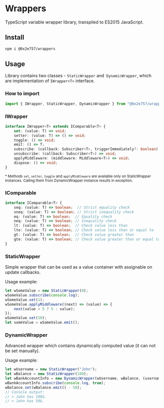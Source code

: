# Wrappers

TypeScript variable wrapper library, transpiled to ES2015 JavaScript.

## Install

```bash
npm i @0x2e757/wrappers
```

## Usage

Library contains two classes - `StaticWrapper` and` DynamicWrapper`, which are implementation of `IWrapper<T>` interface.

### How to import

```typescript
import { IWrapper, StaticWrapper, DynamicWrapper } from "@0x2e757/wrappers";
```

### IWrapper

```typescript
interface IWrapper<T> extends IComparable<T> {
    set: (value: T) => void;
    setter: (value: T) => () => void;
    toggle: () => void;
    emit: () => T;
    subscribe: (callback: Subscriber<T>, triggerImmediately?: boolean) => void;
    unsubscribe: (callback: Subscriber<T>) => void;
    applyMiddleware: (middleware: Middleware<T>) => void;
    dispose: () => void;
}
```

<sub>\* Methods `set`, `setter`, `toggle` and `applyMiddleware` are available only on StaticWrapper instances. Calling them from DynamicWrapper instance results in exception.</sub>

### IComparable

```typescript
interface IComparable<T> {
    seq: (value: T) => boolean;  // Strict equality check
    sneq: (value: T) => boolean; // Strict inequality check
    eq: (value: T) => boolean;  // Equality check
    neq: (value: T) => boolean; // Inequality check
    lt: (value: T) => boolean;  // Check value less than
    lte: (value: T) => boolean; // Check value less than or equal to
    gt: (value: T) => boolean;  // Check value greater than
    gte: (value: T) => boolean; // Check value greater than or equal to
}
```

### StaticWrapper

Simple wrapper that can be used as a value container with assignable on update callbacks.

Usage example:
```typescript
let wSomeValue = new StaticWrapper(0);
wSomeValue.subscribe(console.log);
wSomeValue.set(1);
wSomeValue.applyMiddleware((next) => (value) => {
    next(value > 5 ? 5 : value);
});
wSomeValue.set(10);
let someValue = wSomeValue.emit();
```

### DynamicWrapper

Advanced wrapper which contains dynamically computed value (it can not be set manually).

Usage example:
```typescript
let wUsername = new StaticWrapper("John");
let wBalance = new StaticWrapper(100);
let wBankAccountInfo = new DynamicWrapper(wUsername, wBalance, (username, balance) => `${username} has ${balance}$.`);
wBankAccountInfo.subscribe(console.log, true);
wBalance.set(wBalance.emit() - 50);
// Console output:
// > John has 100$.
// > John has 50$.
```
